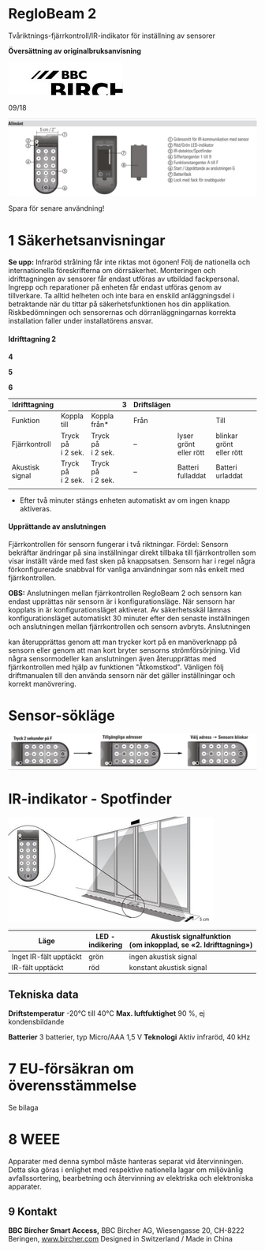 # **RegloBeam 2**

Tvåriktnings-fjärrkontroll/IR-indikator för inställning av sensorer

**Översättning av originalbruksanvisning**

![](_page_0_Picture_2.jpeg)

09/18

![](_page_0_Figure_5.jpeg)

Spara för senare användning!

# **1 Säkerhetsanvisningar**

**Se upp:** Infraröd strålning får inte riktas mot ögonen! Följ de nationella och internationella föreskrifterna om dörrsäkerhet. Monteringen och idrifttagningen av sensorer får endast utföras av utbildad fackpersonal. Ingrepp och reparationer på enheten får endast utföras genom av tillverkare. Ta alltid helheten och inte bara en enskild anläggningsdel i betraktande när du tittar på säkerhetsfunktionen hos din applikation. Riskbedömningen och sensorernas och dörranläggningarnas korrekta installation faller under installatörens ansvar.

#### **Idrifttagning 2**

**4**

**5**

**6**

| Idrifttagning   |                      |                      | 3 | Driftslägen |                        |                          |  |
|-----------------|----------------------|----------------------|---|-------------|------------------------|--------------------------|--|
| Funktion        | Koppla till          | Koppla från*         |   | Från        |                        | Till                     |  |
| Fjärrkontroll   | Tryck på<br>i 2 sek. | Tryck på<br>i 2 sek. |   | –           | lyser grönt eller rött | blinkar grönt eller rött |  |
| Akustisk signal | Tryck på<br>i 2 sek. | Tryck på<br>i 2 sek. |   | –           | Batteri fulladdat      | Batteri urladdat         |  |
|                 |                      |                      |   |             |                        |                          |  |

* Efter två minuter stängs enheten automatiskt av om ingen knapp aktiveras.

#### **Upprättande av anslutningen**

Fjärrkontrollen för sensorn fungerar i två riktningar. Fördel: Sensorn bekräftar ändringar på sina inställningar direkt tillbaka till fjärrkontrollen som visar inställt värde med fast sken på knappsatsen. Sensorn har i regel några förkonfigurerade snabbval för vanliga användningar som nås enkelt med fjärrkontrollen.

**OBS:** Anslutningen mellan fjärrkontrollen RegloBeam 2 och sensorn kan endast upprättas när sensorn är i konfigurationsläge. När sensorn har kopplats in är konfigurationsläget aktiverat. Av säkerhetsskäl lämnas konfigurationsläget automatiskt 30 minuter efter den senaste inställningen och anslutningen mellan fjärrkontrollen och sensorn avbryts. Anslutningen

kan återupprättas genom att man trycker kort på en manöverknapp på sensorn eller genom att man kort bryter sensorns strömförsörjning. Vid några sensormodeller kan anslutningen även återupprättas med fjärrkontrollen med hjälp av funktionen "Åtkomstkod". Vänligen följ driftmanualen till den använda sensorn när det gäller inställningar och korrekt manövrering.

# **Sensor-sökläge**

![](_page_0_Figure_16.jpeg)

# **IR-indikator - Spotfinder**

![](_page_0_Picture_18.jpeg)

| Läge                   | LED -<br>indikering | Akustisk signalfunktion<br>(om inkopplad, se «2. Idrifttagning») |
|------------------------|---------------------|------------------------------------------------------------------|
| Inget IR-fält upptäckt | grön                | ingen akustisk signal                                            |
| IR-fält upptäckt       | röd                 | konstant akustisk signal                                         |

## **Tekniska data**

**Driftstemperatur** -20°C till 40°C **Max. luftfuktighet** 90 %, ej kondensbildande

**Batterier** 3 batterier, typ Micro/AAA 1,5 V **Teknologi** Aktiv infraröd, 40 kHz

# **7 EU-försäkran om överensstämmelse**

Se bilaga

# **8 WEEE**

Apparater med denna symbol måste hanteras separat vid återvinningen. Detta ska göras i enlighet med respektive nationella lagar om miljövänlig avfallssortering, bearbetning och återvinning av elektriska och elektroniska apparater.

## **9 Kontakt**

**BBC Bircher Smart Access,** BBC Bircher AG, Wiesengasse 20, CH-8222 Beringen, www.bircher.com Designed in Switzerland / Made in China